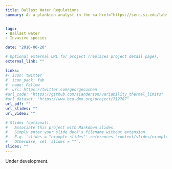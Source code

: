 ```yaml
---
title: Ballast Water Regulations 
summary: As a plankton analyst in the <a href="https://serc.si.edu/labs/marine-invasions-research">Marine Invasions Lab</a> at the Smithsonian Environmental Research Center, I worked with a team of scientists to test ballast water treatment systems.


tags:
- Ballast water
- Invasive species

date: "2016-06-20"

# Optional external URL for project (replaces project detail page).
external_link: ""

links:
#- icon: twitter
#  icon_pack: fab
#  name: Follow
#  url: https://twitter.com/georgecushen
#url_code: "https://github.com/sianderson/variability_thermal_limits"
#url_dataset: "https://www.bco-dmo.org/project/712787"
url_pdf: ""
url_slides: ""
url_video: ""

# Slides (optional).
#   Associate this project with Markdown slides.
#   Simply enter your slide deck's filename without extension.
#   E.g. `slides = "example-slides"` references `content/slides/example-slides.md`.
#   Otherwise, set `slides = ""`.
slides: ""
---
```

Under development.


